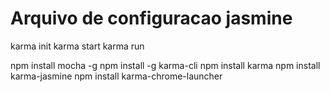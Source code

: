 # Arquivo de configuracao jasmine
karma init
karma start
karma run

npm install mocha -g
npm install -g karma-cli
npm install karma
npm install karma-jasmine
npm install karma-chrome-launcher